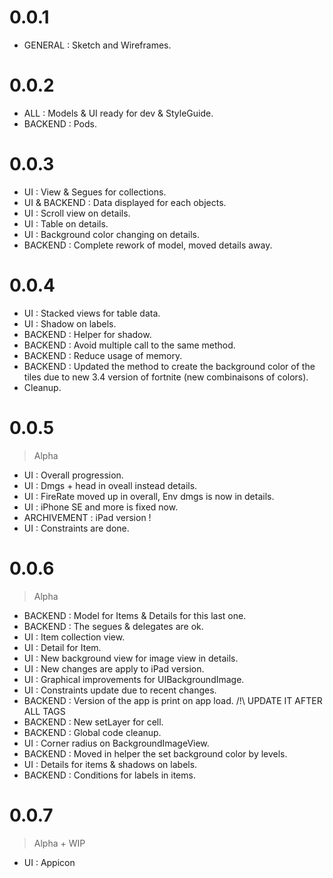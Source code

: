 # 0.0.1

- GENERAL : Sketch and Wireframes.

# 0.0.2

- ALL : Models & UI ready for dev & StyleGuide.
- BACKEND : Pods.

# 0.0.3

- UI : View & Segues for collections.
- UI & BACKEND : Data displayed for each objects.
- UI : Scroll view on details.
- UI : Table on details.
- UI : Background color changing on details.
- BACKEND : Complete rework of model, moved details away.

# 0.0.4

- UI : Stacked views for table data.
- UI : Shadow on labels.
- BACKEND : Helper for shadow.
- BACKEND : Avoid multiple call to the same method.
- BACKEND : Reduce usage of memory.
- BACKEND : Updated the method to create the background color of the tiles due to new 3.4 version of fortnite (new combinaisons of colors).
- Cleanup.

# 0.0.5
> Alpha

- UI : Overall progression.
- UI : Dmgs + head in oveall instead details.
- UI : FireRate moved up in overall, Env dmgs is now in details.
- UI : iPhone SE and more is fixed now.
- ARCHIVEMENT : iPad version !
- UI : Constraints are done.

# 0.0.6
> Alpha

- BACKEND : Model for Items & Details for this last one.
- BACKEND : The segues & delegates are ok.
- UI : Item collection view.
- UI : Detail for Item.
- UI : New background view for image view in details.
- UI : New changes are apply to iPad version.
- UI : Graphical improvements for UIBackgroundImage.
- UI : Constraints update due to recent changes.
- BACKEND : Version of the app is print on app load. /!\ UPDATE IT AFTER ALL TAGS
- BACKEND : New setLayer for cell.
- BACKEND : Global code cleanup.
- UI : Corner radius on BackgroundImageView.
- BACKEND : Moved in helper the set background color by levels.
- UI : Details for items & shadows on labels.
- BACKEND : Conditions for labels in items.

# 0.0.7
> Alpha + WIP

- UI : Appicon
